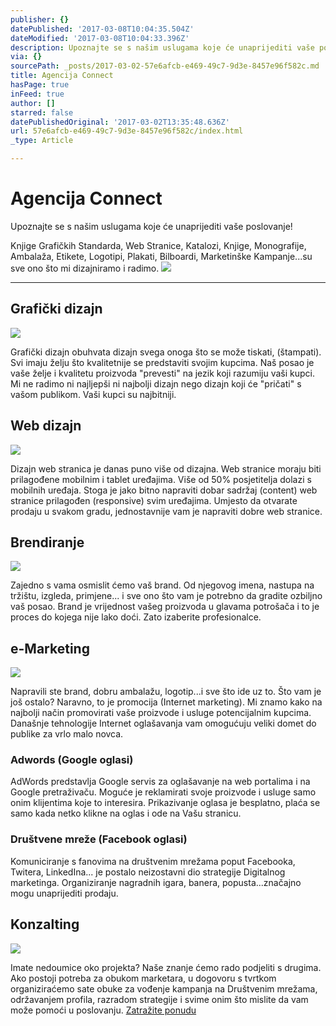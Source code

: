 ```yaml
---
publisher: {}
datePublished: '2017-03-08T10:04:35.504Z'
dateModified: '2017-03-08T10:04:33.396Z'
description: Upoznajte se s našim uslugama koje će unaprijediti vaše poslovanje!
via: {}
sourcePath: _posts/2017-03-02-57e6afcb-e469-49c7-9d3e-8457e96f582c.md
title: Agencija Connect
hasPage: true
inFeed: true
author: []
starred: false
datePublishedOriginal: '2017-03-02T13:35:48.636Z'
url: 57e6afcb-e469-49c7-9d3e-8457e96f582c/index.html
_type: Article

---
```

# Agencija Connect

Upoznajte se s našim uslugama koje će unaprijediti vaše poslovanje!

Knjige Grafičkih Standarda, Web Stranice, Katalozi, Knjige, Monografije, Ambalaža, Etikete, Logotipi, Plakati, Bilboardi, Marketinške Kampanje...su sve ono što mi dizajniramo i radimo.
![](https://the-grid-user-content.s3-us-west-2.amazonaws.com/9d8e210f-498c-4822-8a96-f900297f518c.jpg)

---

## Grafički dizajn
![](https://the-grid-user-content.s3-us-west-2.amazonaws.com/3641f0fd-ebb7-4e15-a598-c63196a86227.jpg)

Grafički dizajn obuhvata dizajn svega onoga što se može tiskati, (štampati). Svi imaju želju što kvalitetnije se predstaviti svojim kupcima. Naš posao je vaše želje i kvalitetu proizvoda "prevesti" na jezik koji razumiju vaši kupci. Mi ne radimo ni najljepši ni najbolji dizajn nego dizajn koji će "pričati" s vašom publikom. Vaši kupci su najbitniji.

## Web dizajn
![](https://the-grid-user-content.s3-us-west-2.amazonaws.com/469a788f-a3cf-416a-80a1-4709284c6bf6.jpg)

Dizajn web stranica je danas puno više od dizajna. Web stranice moraju biti prilagođene mobilnim i tablet uređajima. Više od 50% posjetitelja dolazi s mobilnih uređaja. Stoga je jako bitno napraviti dobar sadržaj (content) web stranice prilagođen (responsive) svim uređajima. Umjesto da otvarate prodaju u svakom gradu, jednostavnije vam je napraviti dobre web stranice.

## Brendiranje
![](https://the-grid-user-content.s3-us-west-2.amazonaws.com/51c9f1ab-2f96-48a3-bcb6-90a8acc0bffa.jpg)

Zajedno s vama osmislit ćemo vaš brand. Od njegovog imena, nastupa na tržištu, izgleda, primjene... i sve ono što vam je potrebno da gradite ozbiljno vaš posao. Brand je vrijednost vašeg proizvoda u glavama potrošača i to je proces do kojega nije lako doći. Zato izaberite profesionalce.

## e-Marketing
![](https://the-grid-user-content.s3-us-west-2.amazonaws.com/75d4f4a2-d20c-4b5e-a809-bfaf83645246.jpg)

Napravili ste brand, dobru ambalažu, logotip...i sve što ide uz to. Što vam je još ostalo? Naravno, to je promocija (Internet marketing). Mi znamo kako na najbolji način promovirati vaše proizvode i usluge potencijalnim kupcima. Današnje tehnologije Internet oglašavanja vam omogućuju veliki domet do publike za vrlo malo novca.

### Adwords (Google oglasi)

AdWords predstavlja Google servis za oglašavanje na web portalima i na Google pretraživaču. Moguće je reklamirati svoje proizvode i usluge samo onim klijentima koje to interesira. Prikazivanje oglasa je besplatno, plaća se samo kada netko klikne na oglas i ode na Vašu stranicu.

### Društvene mreže (Facebook oglasi)

Komuniciranje s fanovima na društvenim mrežama poput Facebooka, Twitera, LinkedIna... je postalo neizostavni dio strategije Digitalnog marketinga. Organiziranje nagradnih igara, banera, popusta...značajno mogu unaprijediti prodaju.

## Konzalting
![](https://the-grid-user-content.s3-us-west-2.amazonaws.com/5a55405c-560f-410a-9412-ffb661645ae4.jpg)

Imate nedoumice oko projekta? Naše znanje ćemo rado podjeliti s drugima. Ako postoji potreba za obukom marketara, u dogovoru s tvrtkom organiziraćemo sate obuke za vođenje kampanja na Društvenim mrežama, održavanjem profila, razradom strategije i svime onim što mislite da vam može pomoći u poslovanju.
[Zatražite ponudu][0]

[0]: https://docs.google.com/forms/d/e/1FAIpQLScdOVsi3x4G0Lhj3_OM6jahpukJaGd1BQo7SdDcZ_cg58LITg/formResponse